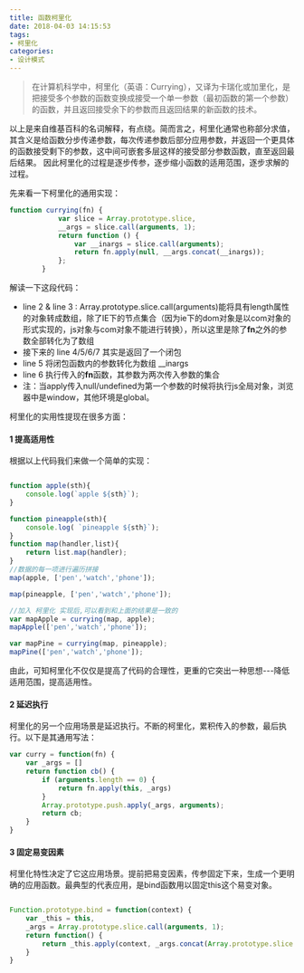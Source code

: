 ```yaml
---
title: 函数柯里化
date: 2018-04-03 14:15:53
tags:
- 柯里化
categories:
- 设计模式
---
```


> 在计算机科学中，柯里化（英语：Currying），又译为卡瑞化或加里化，是把接受多个参数的函数变换成接受一个单一参数（最初函数的第一个参数）的函数，并且返回接受余下的参数而且返回结果的新函数的技术。

以上是来自维基百科的名词解释，有点绕。简而言之，柯里化通常也称部分求值，其含义是给函数分步传递参数，每次传递参数后部分应用参数，并返回一个更具体的函数接受剩下的参数，这中间可嵌套多层这样的接受部分参数函数，直至返回最后结果。
因此柯里化的过程是逐步传参，逐步缩小函数的适用范围，逐步求解的过程。

<!-- more -->

先来看一下柯里化的通用实现：
```js
function currying(fn) {
            var slice = Array.prototype.slice,
            __args = slice.call(arguments, 1);  
            return function () {
                var __inargs = slice.call(arguments);
                return fn.apply(null, __args.concat(__inargs));
            };
        }
```
解读一下这段代码：
* line 2 & line 3 : Array.prototype.slice.call(arguments)能将具有length属性的对象转成数组，除了IE下的节点集合（因为ie下的dom对象是以com对象的形式实现的，js对象与com对象不能进行转换），所以这里是除了**fn**之外的参数全部转化为了数组
* 接下来的 line 4/5/6/7 其实是返回了一个闭包
* line 5 将闭包函数内的参数转化为数组 __inargs
* line 6 执行传入的**fn**函数，其参数为两次传入参数的集合
* 注：当apply传入null/undefined为第一个参数的时候将执行js全局对象，浏览器中是window，其他环境是global。

柯里化的实用性提现在很多方面：

#### 1 提高适用性

根据以上代码我们来做一个简单的实现：

```js

function apple(sth){
    console.log(`apple ${sth}`);
}

function pineapple(sth){
    console.log( `pineapple ${sth}`);
}
function map(handler,list){
	return list.map(handler);
}
//数据的每一项进行遍历拼接
map(apple, ['pen','watch','phone']);

map(pineapple, ['pen','watch','phone']);

//加入 柯里化 实现后,可以看到和上面的结果是一致的
var mapApple = currying(map, apple);
mapApple(['pen','watch','phone']);

var mapPine = currying(map, pineapple);
mapPine(['pen','watch','phone']);

```

由此，可知柯里化不仅仅是提高了代码的合理性，更重的它突出一种思想---降低适用范围，提高适用性。

#### 2 延迟执行

柯里化的另一个应用场景是延迟执行。不断的柯里化，累积传入的参数，最后执行。以下是其通用写法：
```js
var curry = function(fn) {
    var _args = []
    return function cb() {
        if (arguments.length == 0) {
            return fn.apply(this, _args)
        }
        Array.prototype.push.apply(_args, arguments);
        return cb;
    }
}
```

#### 3 固定易变因素
柯里化特性决定了它这应用场景。提前把易变因素，传参固定下来，生成一个更明确的应用函数。最典型的代表应用，是bind函数用以固定this这个易变对象。

```js

Function.prototype.bind = function(context) {
    var _this = this,
    _args = Array.prototype.slice.call(arguments, 1);
    return function() {
        return _this.apply(context, _args.concat(Array.prototype.slice.call(arguments)))
    }
}
```